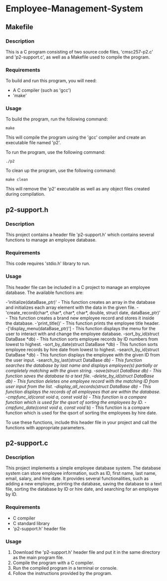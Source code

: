 # Employee-Management-System
## Makefile 
### Description 
This is a C program consisting of two source code files, 'cmsc257-p2.c' and 'p2-support.c', as well as a Makefile used to compile the program. 

### Requirements 
To build and run this program, you will need:

- A C compiler (such as 'gcc')
- 'make'

### Usage 
To build the program, run the following command:
```
make
```
This will compile the program using the 'gcc' compiler and create an executable file named 'p2'.

To run the program, use the following command:
```
./p2
```
To clean up the program, use the following command:

```
make clean 
```
This will remove the 'p2' executable as well as any object files created during compilation.

## p2-support.h
### Description
This project contains a header file 'p2-support.h' which contains several functions to manage an employee database.

### Requirements 
This code requires 'stdio.h' library to run.

### Usage
This header file can be included in a C project to manage an employee database. The available functions are:

-'initialize(dataBase_ptr)' - This function creates an array in the database and initializes each array element with the data in the given file.
-'create_record(char*, char*, char*, char*, double, struct date, dataBase_ptr)' - This function creates a brand new employee record and stores it inside the database.
-'print_title()' - This function prints the employee title header.
-['display_menu(dataBase_ptr)'] - This function displays the menu for the user to interact with and change the employee database.
-sort_by_id(struct DataBase *db) - This function sorts employee records by ID numbers from lowest to highest.
-sort_by_date(struct DataBase *db) - This function sorts employee records by hire date from lowest to highest.
-search_by_id(struct DataBase *db) - This function displays the employee with the given ID from the user input.
-search_by_last(struct DataBase *db) - This function searches the database by last name and displays employee(s) partially or completely matching with the given string.
-save(struct DataBase *db) - This function saves the database to a text file.
-delete_by_id(struct DataBase *db) - This function deletes one employee record with the matching ID from user input from the list.
-display_all_records(struct DataBase *db) - This function displays the records of all employees that are within the database.
-cmpfunc_id(const void* a, const void* b) - This function is a compare function which is used for the qsort of sorting the employees by ID.
-cmpfunc_date(const void* a, const void* b) - This function is a compare function which is used for the qsort of sorting the employees by hire date.

To use these functions, include this header file in your project and call the functions with appropriate parameters.

## p2-support.c
### Description 
This project implements a simple employee database system. The database system can store employee information, such as ID, first name, last name, email, salary, and hire date. It provides several functionalities, such as adding a new employee, printing the database, saving the database to a text file, sorting the database by ID or hire date, and searching for an employee by ID.

### Requirements 
- C compiler
- C standard library
- 'p2-support.h' header file


### Usage
1. Download the 'p2-support.h' header file and put it in the same directory as the main program file.
2. Compile the program with a C compiler.
3. Run the compiled program in a terminal or console.
4. Follow the instructions provided by the program.

